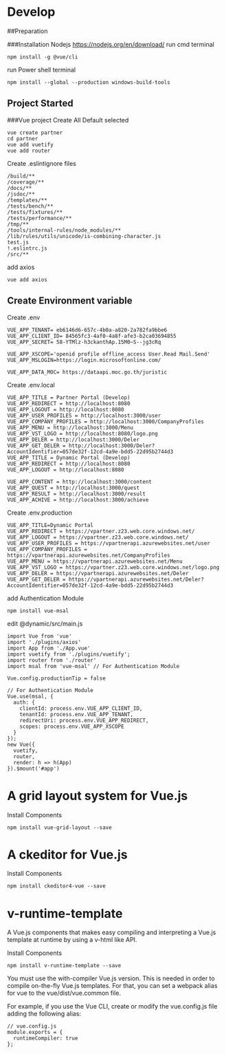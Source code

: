 # Develop

##Preparation

###Installation Nodejs 
https://nodejs.org/en/download/ 
run cmd terminal 
```
npm install -g @vue/cli
```
run Power shell terminal
```
npm install --global --production windows-build-tools
```
## Project Started 
###Vue project Create 
All Default selected 
```
vue create partner  
cd partner
vue add vuetify
vue add router
```
Create .eslintignore files 
``` 
/build/**
/coverage/**
/docs/**
/jsdoc/**
/templates/**
/tests/bench/**
/tests/fixtures/**
/tests/performance/**
/tmp/**
/tools/internal-rules/node_modules/**
/lib/rules/utils/unicode/is-combining-character.js
test.js
!.eslintrc.js
/src/**
```
add axios 
```
vue add axios
```

## Create Environment variable
Create .env 

```
VUE_APP_TENANT= eb6146d6-657c-4b0a-a820-2a782fa9bbe6
VUE_APP_CLIENT_ID= 84565fc3-4af0-4a8f-afe3-b2ca03694855
VUE_APP_SECRET= 58-YTMlz-h3ckanthAp.15M0~S--jg3cRq

VUE_APP_XSCOPE='openid profile offline_access User.Read Mail.Send'
VUE_APP_MSLOGIN=https://login.microsoftonline.com/

VUE_APP_DATA_MOC= https://dataapi.moc.go.th/juristic
```

Create .env.local 
```
VUE_APP_TITLE = Partner Portal (Develop)
VUE_APP_REDIRECT = http://localhost:8080
VUE_APP_LOGOUT = http://localhost:8080
VUE_APP_USER_PROFILES = http://localhost:3000/user
VUE_APP_COMPANY_PROFILES = http://localhost:3000/CompanyProfiles
VUE_APP_MENU = http://localhost:3000/Menu
VUE_APP_VST_LOGO = http://localhost:8080/logo.png
VUE_APP_DELER = http://localhost:3000/Deler
VUE_APP_GET_DELER = http://localhost:3000/Deler?AccountIdentifier=057de32f-12cd-4a9e-bdd5-22d95b2744d3
VUE_APP_TITLE = Dynamic Portal (Develop)
VUE_APP_REDIRECT = http://localhost:8080
VUE_APP_LOGOUT = http://localhost:8080

VUE_APP_CONTENT = http://localhost:3000/content
VUE_APP_QUEST = http://localhost:3000/quest
VUE_APP_RESULT = http://localhost:3000/result
VUE_APP_ACHIVE = http://localhost:3000/achieve
```
Create .env.production 
```
VUE_APP_TITLE=Dynamic Portal 
VUE_APP_REDIRECT = https://vpartner.z23.web.core.windows.net/
VUE_APP_LOGOUT = https://vpartner.z23.web.core.windows.net/
VUE_APP_USER_PROFILES = https://vpartnerapi.azurewebsites.net/user
VUE_APP_COMPANY_PROFILES = https://vpartnerapi.azurewebsites.net/CompanyProfiles
VUE_APP_MENU = https://vpartnerapi.azurewebsites.net/Menu
VUE_APP_VST_LOGO = https://vpartner.z23.web.core.windows.net/logo.png
VUE_APP_DELER = https://vpartnerapi.azurewebsites.net/Deler
VUE_APP_GET_DELER = https://vpartnerapi.azurewebsites.net/Deler?AccountIdentifier=057de32f-12cd-4a9e-bdd5-22d95b2744d3
```
add Authentication Module 
```
npm install vue-msal
```
edit @dynamic/src/main.js
```
import Vue from 'vue'
import './plugins/axios'
import App from './App.vue'
import vuetify from './plugins/vuetify';
import router from './router'
import msal from 'vue-msal' // For Authentication Module

Vue.config.productionTip = false 

// For Authentication Module
Vue.use(msal, {
  auth: {
    clientId: process.env.VUE_APP_CLIENT_ID,
    tenantId: process.env.VUE_APP_TENANT,
    redirectUri: process.env.VUE_APP_REDIRECT,
    scopes: process.env.VUE_APP_XSCOPE
  }
});
new Vue({
  vuetify,
  router,
  render: h => h(App)
}).$mount('#app')
```
# A grid layout system for Vue.js
Install Components  
```
npm install vue-grid-layout --save
```
# A ckeditor for Vue.js
Install Components  
```
npm install ckeditor4-vue --save
```

# v-runtime-template
A Vue.js components that makes easy compiling and interpreting a Vue.js template at runtime by using a v-html like API.

Install Components  
```
npm install v-runtime-template --save 
```
You must use the with-compiler Vue.js version. This is needed in order to compile on-the-fly Vue.js templates. For that, you can set a webpack alias for vue to the vue/dist/vue.common file.

For example, if you use the Vue CLI, create or modify the vue.config.js file adding the following alias:
```
// vue.config.js
module.exports = {
  runtimeCompiler: true
};
```
